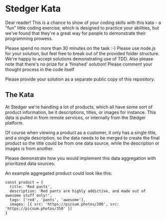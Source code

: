 # Stedger Kata

Dear reader! This is a chance to show of your coding skills with this kata - a "fun" little coding exercise, which is designed to practice your abilities, but we've found that they're a great way for people to demonstrate their programming prowess.

Please spend no more than 30 minutes on the task :-) Please use node.js for your solution, but feel free to break out of the provided folder structure. We're happy to accept solutions demonstrating use of TDD. Also please note that there's no prize for a 'finished' solution! Please comment your thought process in the code itself

Please provide your solution as a separate public copy of this repository.

## The Kata

At Stedger we're handling a lot of products, which all have some sort of product information, be it descriptions, titles, or images for instance. This data is pulled in from remote services, or internally from the Stedger platform.

Of course when viewing a product as a customer, it only has a single title, and a single description, so the data needs to be merged to create the final product so the title could be from one data source, while the description or images is from another.

Please demonstrate how you would implement this data aggregation with prioritized data sources.

An example aggregated product could look like this:
```
const product = {
  title: 'Red pants',
  description: 'Red pants are highly addictive, and made out of awesome stuff only!',
  tags: ['red', 'pants', 'awesome'],
  images: [{ src: 'https://picsum.photos/200', src: 'https://picsum.photos/350' }]
}
```

